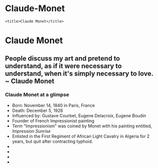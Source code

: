 # Claude-Monet
<!DOCTYPE html>
<html>
  <head>
 
<link rel="stylesheet" href="base.css">

    <title>Claude Monet</title>
  </head>
  <body>
  <h1>Claude Monet</h1>
  <h2>People discuss my art and pretend to understand, as if it were necessary to understand, when it's simply necessary to love. ~ Claude Monet</h2>
  <p> 
  
  
  </p>
  <div>
  <h3>Claude Monet at a glimpse</h3>
  <ul>
  <li>Born: November 14, 1840 in Paris, France</li>
  <li>Death: December 5, 1926</li>
  <li>Influenced by: Gustave Courbet, Eugene Delacroix, Eugene Boudin</li>
  <li>Founder of French Impressionist painting</li>
  <li>Term "Impressionism" was coined by Monet with his painting entitled, <i>Impression Sunrise</i></li>
  <li>Enlisted in the First Regiment of African Light Cavalry in Algeria for 2 years, but quit after contracting typhoid.</li>
  <li>     </li>
  <li>     </li>
  <li>     </li>
  <li>     </li>
  </ul>
  </div>
  
  
  
  
  </body>

</html>
